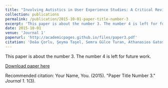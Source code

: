 ```yaml
---
title: "Involving Autistics in User Experience Studies: A Critical Review"
collection: publications
permalink: /publication/2015-10-01-paper-title-number-3
excerpt: 'This paper is about the number 3. The number 4 is left for future work.'
date: 2015-10-01
venue: 'Journal 1'
paperurl: 'http://academicpages.github.io/files/paper3.pdf'
citation: 'Doăa Çorlu, Şeyma Taşel, Semra Gülce Turan, Athanasios Gatos, and Asim Evren Yantaç. (2017). &quot;Involving Autistics in User Experience Studies: A Critical Review.&quot; <i>In Proceedings of the 2017 Conference on Designing Interactive Systems (DIS '17). Association for Computing Machinery, New York, NY, USA, 43–55.</i>. 1(3).'
---
```

This paper is about the number 3. The number 4 is left for future work.

[Download paper here](http://academicpages.github.io/files/paper3.pdf)

Recommended citation: Your Name, You. (2015). "Paper Title Number 3." <i>Journal 1</i>. 1(3).
